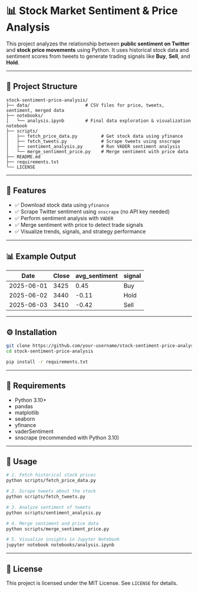 # 📊 Stock Market Sentiment & Price Analysis

This project analyzes the relationship between **public sentiment on Twitter** and **stock price movements** using Python. It uses historical stock data and sentiment scores from tweets to generate trading signals like **Buy**, **Sell**, and **Hold**.

---

## 📁 Project Structure

```
stock-sentiment-price-analysis/
├── data/                     # CSV files for price, tweets, sentiment, merged data
├── notebooks/
│   └── analysis.ipynb        # Final data exploration & visualization notebook
├── scripts/
│   ├── fetch_price_data.py         # Get stock data using yfinance
│   ├── fetch_tweets.py             # Scrape tweets using snscrape
│   ├── sentiment_analysis.py       # Run VADER sentiment analysis
│   └── merge_sentiment_price.py    # Merge sentiment with price data
├── README.md
├── requirements.txt
└── LICENSE
```

---

## 🚀 Features

- ✅ Download stock data using `yfinance`
- ✅ Scrape Twitter sentiment using `snscrape` (no API key needed)
- ✅ Perform sentiment analysis with `VADER`
- ✅ Merge sentiment with price to detect trade signals
- ✅ Visualize trends, signals, and strategy performance

---

## 📊 Example Output

| Date       | Close | avg_sentiment | signal |
|------------|-------|----------------|--------|
| 2025-06-01 | 3425  | 0.45           | Buy    |
| 2025-06-02 | 3440  | -0.11          | Hold   |
| 2025-06-03 | 3410  | -0.42          | Sell   |

---

## ⚙️ Installation

```bash
git clone https://github.com/your-username/stock-sentiment-price-analysis.git
cd stock-sentiment-price-analysis

pip install -r requirements.txt
```

---

## 📌 Requirements

- Python 3.10+
- pandas
- matplotlib
- seaborn
- yfinance
- vaderSentiment
- snscrape (recommended with Python 3.10)

---

## 🧠 Usage

```bash
# 1. Fetch historical stock prices
python scripts/fetch_price_data.py

# 2. Scrape tweets about the stock
python scripts/fetch_tweets.py

# 3. Analyze sentiment of tweets
python scripts/sentiment_analysis.py

# 4. Merge sentiment and price data
python scripts/merge_sentiment_price.py

# 5. Visualize insights in Jupyter Notebook
jupyter notebook notebooks/analysis.ipynb
```

---

## 📝 License

This project is licensed under the MIT License. See `LICENSE` for details.
